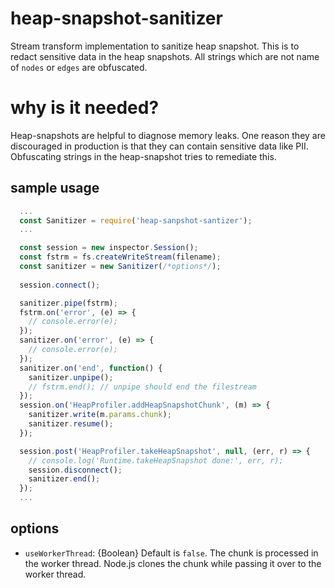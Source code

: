 # heap-snapshot-sanitizer
Stream transform implementation to sanitize heap snapshot.
This is to redact sensitive data in the heap snapshots.
All strings which are not name of `nodes` or `edges` are obfuscated.

# why is it needed?
Heap-snapshots are helpful to diagnose memory leaks.
One reason they are discouraged in production is that they can contain sensitive data like PII.
Obfuscating strings in the heap-snapshot tries to remediate this. 

## sample usage
```javascript
  ...
  const Sanitizer = require('heap-sanpshot-santizer');
  ...

  const session = new inspector.Session();
  const fstrm = fs.createWriteStream(filename);
  const sanitizer = new Sanitizer(/*options*/);
  
  session.connect();

  sanitizer.pipe(fstrm);
  fstrm.on('error', (e) => {
    // console.error(e);
  });
  sanitizer.on('error', (e) => {
    // console.error(e);
  });
  sanitizer.on('end', function() {
    sanitizer.unpipe();
    // fstrm.end(); // unpipe should end the filestream
  });
  session.on('HeapProfiler.addHeapSnapshotChunk', (m) => {
    sanitizer.write(m.params.chunk);
    sanitizer.resume();
  });

  session.post('HeapProfiler.takeHeapSnapshot', null, (err, r) => {
    // console.log('Runtime.takeHeapSnapshot done:', err, r);
    session.disconnect();
    sanitizer.end();
  });
  ...
```

## options

* `useWorkerThread`: {Boolean} Default is `false`. The chunk is processed in the worker thread.
                     Node.js clones the chunk while passing it over to the worker thread.
